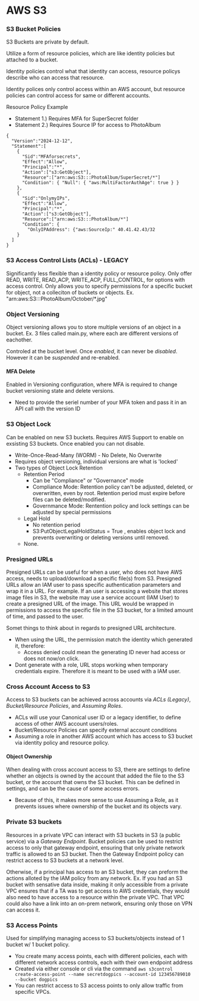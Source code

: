 # AWS S3


### S3 Bucket Policies
S3 Buckets are private by default.

Utilize a form of resource policies, which are like identity policies but attached to a bucket. 

Identity policies control what that identity can access, resource policys describe who can access that resource. 

Identity polices only control access within an AWS account, but resource policies can control access for same or different accounts. 

Resource Policy Example
- Statement 1.) Requires MFA for SuperSecret folder
- Statement 2.) Requires Source IP for access to PhotoAlbum
```
{
  "Version":"2024-12-12",
  "Statement":[
    {
      "Sid":"MFAforsecrets",
      "Effect":"Allow",
      "Principal":"*",
      "Action":["s3:GetObject"],
      "Resource":["arn:aws:S3:::PhotoAlbum/SuperSecret/*"]
      "Condition": { "Null": { "aws:MultiFactorAuthAge": true } }
    },
    {
      "Sid":"OnlymyIPs",
      "Effect":"Allow",
      "Principal":"*",
      "Action":["s3:GetObject"],
      "Resource":["arn:aws:S3:::PhotoAlbum/*"]
      "Condition": {
        "OnlyIPAddress": {"aws:SourceIp:" 40.41.42.43/32
    }
  ]
}
```

### S3 Access Control Lists (ACLs) - LEGACY

Significantly less flexible than a identity policy or resource policy. Only offer READ, WRITE, READ_ACP, WRITE_ACP, FULL_CONTROL, for options with access control. Only allows you to specify permissions for a specific bucket for object, not a colleciton of buckets or objects. Ex. "arn:aws:S3:::PhotoAlbum/October/*.jpg"


### Object Versioning
Object versioning allows you to store multiple versions of an object in a bucket. Ex. 3 files called main.py, where each are different versions of eachother. 

Controled at the bucket level. Once *enabled*, it can never be *disabled*. However it can be *suspended* and re-enabled. 

#### MFA Delete
Enabled in Versioning configuration, where MFA is required to change bucket versioning state and delete versions. 
- Need to provide the seriel number of your MFA token and pass it in an API call with the version ID

### S3 Object Lock

Can be enabled on new S3 buckets. Requires AWS Support to enable on exsisting S3 buckets. Once enabled you can not disable. 
- Write-Once-Read-Many (WORM) - No Delete, No Overwrite
- Requires object versioning, individual versions are what is 'locked'
- Two types of Object Lock Retention
  - Retention Period
    - Can be "Compliance" or "Governance" mode
    - Compliance Mode: Retention policy can't be adjusted, deleted, or overwritten, even by root. Retention period must expire before files can be deleted/modified.
    - Governmance Mode: Rentention policy and lock settings can be adjusted by special permissions
  - Legal Hold
    - No retention period
    - S3:PutObjectLegalHoldStatus = True , enables object lock and prevents overwriting or deleting versions until removed. 
  - None.


### Presigned URLs

Presigned URLs can be useful for when a user, who does not have AWS access, needs to upload/download a specific file(s) from S3. Presigned URLs allow an IAM user to pass specific authentication parameters and wrap it in a URL. For example. If an user is accessing a website that stores image files in S3, the website may use a service account (IAM User) to create a presigned URL of the image. This URL would be wrapped in permissions to access the specific file in the S3 bucket, for a limited amount of time, and passed to the user. 

Somet things to think about in regards to presigned URL architecture. 
- When using the URL, the permission match the identity which generated it, therefore:
  - Access denied could mean the generating ID never had access or does not now/on click.
- Dont generate with a role, URL stops working when temporary credentials expire. Therefore it is meant to be used with a IAM user.

### Cross Account Access to S3

Access to S3 buckets can be achieved across accounts via *ACLs (Legacy)*, *Bucket/Resource Policies*, and *Assuming Roles*.
- ACLs will use your Canonical user ID or a legacy identifier, to define access of other AWS account users/roles.
- Bucket/Resource Policies can specify external account conditions
- Assuming a role in another AWS account which has access to S3 bucket via identity policy and resource policy.

#### Object Ownership

When dealing with cross account access to S3, there are settings to define whether an objects is owned by the account that added the file to the S3 bucket, or the account that owns the S3 bucket. This can be defined in settings, and can be the cause of some access errors.
- Because of this, it makes more sense to use Assuming a Role, as it prevents issues where ownership of the bucket and its objects vary.

### Private S3 buckets
Resources in a private VPC can interact with S3 buckets in S3 (a public service) via a *Gateway Endpoint*. Bucket policies can be used to restrict access to only that gateway endpoint, ensuring that only private network traffic is allowed to an S3 bucket. Then the Gateway Endpoint policy can restrict access to S3 buckets at a network level. 

Otherwise, if a principal has access to an S3 bucket, they can preform the actions alloted by the IAM policy from any network. Ex. If you had an S3 bucket with sensative data inside, making it only accessible from a private VPC ensures that if a TA was to get access to AWS credentials, they would also need to have access to a resource within the private VPC. That VPC could also have a link into an on-prem network, ensuring only those on VPN can access it. 

### S3 Access Points
Used for simplifying managing access to S3 buckets/objects instead of 1 bucket w/ 1 bucket policy.
- You create many access points, each with different policies, each with different network access controls, each with their own endpoint address
- Created via either console or cli via the command ```aws s3control create-access-point --name secretdogpics --account-id 123456789010 --bucket dogpics```
- You can restrict access to S3 access points to only allow traffic from specific VPCs. 
